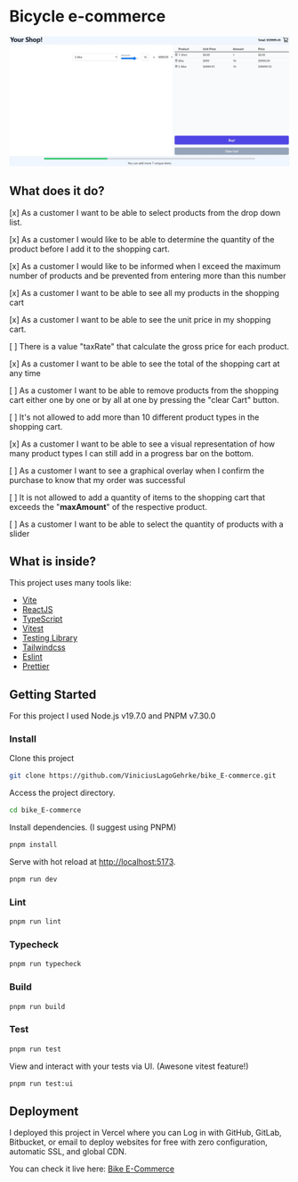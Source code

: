 # Bicycle e-commerce

![Desktop Preview](desktop-preview.jpg)

## What does it do?

[x] As a customer I want to be able to select products from the drop down list.

[x] As a customer I would like to be able to determine the quantity of the product before I add it to the shopping cart.

[x] As a customer I would like to be informed when I exceed the maximum number of products and be prevented from entering more than this number

[x] As a customer I want to be able to see all my products in the shopping cart

[x] As a customer I want to be able to see the unit price in my shopping cart.

[ ] There is a value "taxRate" that calculate the gross price for each product.

[x] As a customer I want to be able to see the total of the shopping cart at any time

[ ] As a customer I want to be able to remove products from the shopping cart either one by one or by all at one by pressing the "clear Cart" button.

[ ] It's not allowed to add more than 10 different product types in the shopping cart.

[x] As a customer I want to be able to see a visual representation of how many product types I can still add in a progress bar on the bottom.

[ ] As a customer I want to see a graphical overlay when I confirm the purchase to know that my order was successful

[ ] It is not allowed to add a quantity of items to the shopping cart that exceeds the "**maxAmount**" of the respective product.

[ ] As a customer I want to be able to select the quantity of products with a slider

## What is inside?

This project uses many tools like:

- [Vite](https://vitejs.dev)
- [ReactJS](https://reactjs.org)
- [TypeScript](https://www.typescriptlang.org)
- [Vitest](https://vitest.dev)
- [Testing Library](https://testing-library.com)
- [Tailwindcss](https://tailwindcss.com)
- [Eslint](https://eslint.org)
- [Prettier](https://prettier.io)

## Getting Started

For this project I used Node.js v19.7.0 and PNPM v7.30.0

### Install

Clone this project

```bash
git clone https://github.com/ViniciusLagoGehrke/bike_E-commerce.git
```

Access the project directory.

```bash
cd bike_E-commerce
```

Install dependencies. (I suggest using PNPM)

```bash
pnpm install
```

Serve with hot reload at <http://localhost:5173>.

```bash
pnpm run dev
```

### Lint

```bash
pnpm run lint
```

### Typecheck

```bash
pnpm run typecheck
```

### Build

```bash
pnpm run build
```

### Test

```bash
pnpm run test
```

View and interact with your tests via UI. (Awesone vitest feature!)

```bash
pnpm run test:ui
```

## Deployment

I deployed this project in Vercel where you can Log in with GitHub, GitLab, Bitbucket, or email to deploy websites for free with zero configuration, automatic SSL, and global CDN.

You can check it live here: [Bike E-Commerce]()

